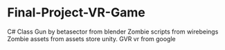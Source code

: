 # Final-Project-VR-Game
C# Class
Gun by betasector from blender
Zombie scripts from wirebeings
Zombie assets from assets store unity.
GVR vr from google
